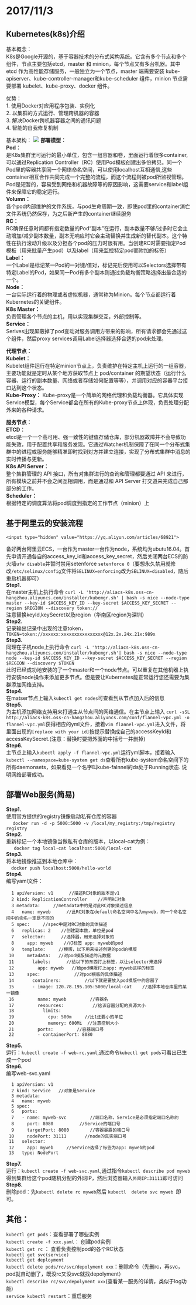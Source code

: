 # 2017/11/3 #
  ## Kubernetes(k8s)介绍 ##  
   基本概念：  
    K8s是Google开源的，基于容器技术的分布式架构系统。它含有多个节点和多个组件，节点主要包括etcd，master 和 minion，每个节点又有多台机器。其中etcd 作为高性能存储服务，一般独立为一个节点，master 端需要安装 kube-apiserver、kube-controller-manager和kube-scheduler 组件，minion 节点需要部署 kubelet、kube-proxy、docker 组件。
  
   优势：  
    1. 使用Docker对应用程序包装、实例化  
    2. 以集群的方式运行、管理跨机器的容器  
    3. 解决Docker跨机器容器之间的通讯问题  
    4. 智能的自我修复机制
    
   基本架构：
   ![](https://i.imgur.com/q8mnibW.png)
   **部署模型：**  
   **Pod：**   
    是K8s集群里可运行的最小单位，包含一组容器和卷，里面运行着很多container,可以通过Replication Controller（RC）使用Pod模板创建出多份拷贝。同一个Pod里的容器共享同一个网络命名空间，可以使用localhost互相通信,这些container相互合作共同完成一个完整的流程，而这个流程则被pod所监视管理。Pod是短暂的，容易受到网络和机器故障等的原因影响，这需要service和label组件来保障它的稳定运行。   
   **Volumn：**     
    各个pod内部维护的文件系统，与pod生命周期一致，即使pod里的container消亡文件系统仍然保存，为之后新产生的container继续服务  
    **RC：**  
    RC确保任意时间都有指定数量的Pod“副本”在运行，副本数量不够/过多时它会主动增加/减少副本数量，副本无响应时它会主动替换并生成新的替代副本。这个特性在执行滚动升级以及分担各个pod的压力时很有用。当创建RC时需要指定Pod模板（用来批量产生pod）以及label（用来监控特定pod而附加的标签）    
    **Label：**  
    一个Label是标记某一Pod的一对键/值对，标记完后使用可以Selectors选择带有特定Label的Pod，如果同一Pod有多个副本则通过负载均衡策略选择出最合适的一个。   
   **Node：**  
    一台实际运行着的物理或者虚拟机器，通常称为Minion。每个节点都运行着Kubernetes的关键组件。  
   **K8s Master：**  
     负责管理各个节点的主机，用以实现集群交互，外部控制等。  
   **Service：**  
     Serives出现屏蔽掉了pod变动对服务调用方带来的影响，所有请求都会先通过这个组件，然后proxy services调用Label选择器选择合适的pod来处理。  
  
   **代理节点：**  
   **Kubelet：**  
     Kubelet组件运行在特定minion节点上，负责维护在特定主机上运行的一组容器，主要功能就是定时从某个地方获取节点上 pod/container 的期望状态（运行什么容器、运行的副本数量、网络或者存储如何配置等等），并调用对应的容器平台接口达到这个状态。  
   **Kube-Proxy：**
     Kube-proxy是一个简单的网络代理和负载均衡器。它具体实现Service模型，每个Service都会在所有的Kube-proxy节点上体现，负责处理分配外来的各种请求。  

   **服务节点：**  
   **ETCD：**  
     etcd是一个一个高可用、强一致性的键值存储仓库，部分机器故障并不会导致功能失效，用于配置共享和服务发现。它通过Watcher机制保障了在同一个分布式集群中的进程或服务能够精准即时找到对方并建立连接，实现了分布式集群中消息的实时传播与更新。  
   **K8s API Server：**  
     整个集群管理的 API 接口，所有对集群进行的查询和管理都要通过 API 来进行，所有模块之前并不会之间互相调用，而是通过和 API Server 打交道来完成自己那部分的工作。  
   **Scheduler：**  
     根据特定的调度算法将pod调度到指定的工作节点（minion）上


   ## 基于阿里云的安装流程 ##  
    <input type="hidden" value="https://yq.aliyun.com/articles/68921">
   备好两台阿里云ECS，一台作为master一台作为node，系统均为ubutu16.04。首先申请开通各自的access_key_id和access_key_secret，然后关闭两台ECS的防火墙`ufw disable`并暂时禁用setenforce `setenforce 0`（要想永久禁用就修改`/etc/selinux/config`文件将`SELINUX=enforcing`改为`SELINUX=disabled`，随后重启机器即可）  
   **Step1.**  
   在master主机上执行命令  `curl -L 'http://aliacs-k8s.oss-cn-hangzhou.aliyuncs.com/installer/kubemgr.sh' | bash -s nice --node-type master --key-id $ACCESS_KEY_ID --key-secret $ACCESS_KEY_SECRET --region $REGION --discovery token://`  
   注意替换keyId,keySecret以及region（华南区region为深圳）  
  **Step2.**  
   记录输出记录中出现的注意token，`TOKEN=token://xxxxxx:xxxxxxxxxxxxxxxx@12x.2x.24x.21x:989x`  
  **Step3.**  
   同理在子机node上执行命令  `curl -L 'http://aliacs-k8s.oss-cn-hangzhou.aliyuncs.com/installer/kubemgr.sh'| bash -s nice --node-type node --key-id $ACCESS_KEY_ID --key-secret $ACCESS_KEY_SECRET --region $REGION --discovery $TOKEN`  
   此时已经成功地安装的了一个master和一个node节点。可以重复在其他机器上执行安装node操作来添加更多节点。但是要让Kubernetes能正常运行您还需要为集群添加网络支持。  
   **Step4.**  
   在matser节点上输入`kubectl get nodes`可查看到从节点加入后的信息  
   **Step5.**  
   为主机添加网络支持用来打通主从节点间的网络通信。在主节点上输入  `curl -sSL http://aliacs-k8s.oss-cn-hangzhou.aliyuncs.com/conf/flannel-vpc.yml -o flannel-vpc.yml`获得相应的yml文件，接着`vim flannel-vpc.yml`进入文件，将里面出现的`[replace with your id]`按提示替换成自己的accessKeyId和accessKeySecret.(注意：替换时要把外面的中括号一并删掉)  
   **Step6.**    
   主节点上输入`kubectl apply -f flannel-vpc.yml`运行yml脚本，接着输入`kubectl --namespace=kube-system get ds`查看所有kube-system命名空间下的所有daemonsets，如果看见一个名字叫kube-falnnel的ds处于Running状态. 说明网络部署成功。


## 部署Web服务(简易) ##
  **Step1.**  
  使用官方提供的registry镜像启动私有仓库的容器  
   &emsp; `docker run -d -p 5000:5000 -v /local/my_registry:/tmp/registry registry`   
  **Step2.**  
  重新标记一个本地镜像当做私有仓库的版本，以local-cat为例：  
  &emsp;` docker tag local-cat localhost:5000/local-cat`    
 **Step3.**  
  将本地镜像推送到本地仓库中：  
   &emsp;`docker push localhost:5000/hello-world`  
  **Step4.**  
   编写yaml文件：  

      1 apiVersion: v1      //描述RC对象的版本是v1
	  2 kind: ReplicationController    //声明RC对象
	  3 metadata:     //metadata中的是对此RC对象描述信息
	  4   name: myweb      //此RC对象在default命名空间中名为myweb，同一个命名空间中的命名一定是不同的
	  5 spec:     //spec中是对RC对象的具体描述
	  6   replicas: 2    //创建副本数，单位是pod
	  7   selector:      //选择器，用来选择对象的
	  8     app: myweb    //打标签 app: myweb的pod
	  9   template:     //模版，以下用来描述创建的pod的模版
	 10     metadata:   //对pod模版描述的元数据
	 11       labels:      //给以下的东西打上标签，以让selector来选择
	 12         app: myweb   //给pod模版打上app: myweb这样的标签
	 13     spec:             //对pod模版的具体描述
	 14       containers:         //以下就是要放入pod模版中的容器了
	 15       - image: 120.78.195.105:5000/local-cat    //选择本地仓库里的某一镜像
	 16         name: myweb         //容器名
	 17         resources:           //给该容器分配的资源大小
	 18           limits:
	 19             cpu: 500m     //比1还要小的单位
	 20             memory: 600Mi  //注意控制大小
	 21         ports:         //容器端口号
	 22         - containerPort: 8080           
  **Step5.**  
    运行：`kubectl create -f web-rc.yaml`,通过命令`kubectl get pods`可看出已生成一个pod  
   **Step6.**  
    编写web-svc.yaml  
   
      1 apiVersion: v1
	  2 kind: Service   //对象是Service
	  3 metadata:
	  4   name: myweb
	  5 spec:  
	  6   ports:
	  7   - name: myweb-svc         //端口名称，Service是必须指定端口名称的
	  8     port: 8080          //Service的端口号
	  9     targetPort: 8080        //容器暴露的端口号
	 10     nodePort: 31111       //node的真实端口号
	 11   selector:
	 12     app: myweb     //Service选择了标签为app: myweb的pod
	 13   type: NodePort  
  **Step7.**  
   运行：`kubectl create -f web-svc.yaml`,通过指令`kubectl describe pod myweb`得到集群给这个pod随机分配的外网IP，然后浏览器输入`外网IP:31111`即可访问  
   **Step8.**  
   删除pod：先`kubectl delete rc myweb`然后 `kubectl  delete svc myweb `即可。
   
  


## 其他： ##
   `kubectl get pods`：查看部署了哪些实例  
   `kubectl create -f xxx.yaml`： 创建pod实例  
   `kubectl get rc` ： 查看负责控制pod的各个RC状态  
   `kubectl get svc(service)`  
   `kubectl get deployment`  
   `kubectl delete pods/rc/svc/depolyment xxx`：删除命令（先删rc，再svc，pod就自动删了，既没rc又没svc就找depolyment）  
   `kubectl describe rc/svc/depolyment xxx`(查看某一服务的详情，类似于log功能)  
   `service kubectl restart`：重启服务
   